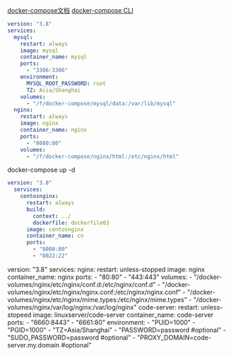 [docker-compose文档](https://docs.docker.com/compose/compose-file/)
[docker-compose CLI](https://docs.docker.com/compose/reference/overview/)

```yml
version: "3.8"
services:
  mysql:
    restart: always
    image: mysql
    container_name: mysql
    ports:
      - "3306:3306"
    environment:
      MYSQL_ROOT_PASSWORD: root
      TZ: Asia/Shanghai
    volumes:
      - "/f/docker-compose/mysql/data:/var/lib/mysql"
  nginx:
    restart: always
    image: nginx
    container_name: nginx
    ports:
      - "8080:80"
    volumes:
      - "/f/docker-compose/nginx/html:/etc/nginx/html"
```

docker-compose up -d

```yml
version: "3.8"
  services:
    centosnginx:
      restart: always
      build:
        context: ../
        dockerfile: dockerfile03
      image: centosnginx
      container_name: cn
      ports:
        - "8080:80"
        - "8022:22"
```

version: "3.8"
services:
  nginx:
    restart: unless-stopped
    image: nginx
    container_name: nginx
    ports:
      - "80:80"
      - "443:443"
    volumes:
      - "/docker-volumes/nginx/etc/nginx/conf.d:/etc/nginx/conf.d"
      - "/docker-volumes/nginx/etc/nginx/nginx.conf:/etc/nginx/nginx.conf"
      - "/docker-volumes/nginx/etc/nginx/mime.types:/etc/nginx/mime.types"
      - "/docker-volumes/nginx/var/log/nginx:/var/log/nginx"
  code-server:
    restart: unless-stopeed
    image: linuxserver/code-server
    container_name: code-server
    ports:
      - "6660:8443"
      - "6661:80"
    environment:
      - "PUID=1000"
      - "PGID=1000"
      - "TZ=Asia/Shanghai"
      - "PASSWORD=password #optional"
      - "SUDO_PASSWORD=password #optional"
      - "PROXY_DOMAIN=code-server.my.domain #optional"
